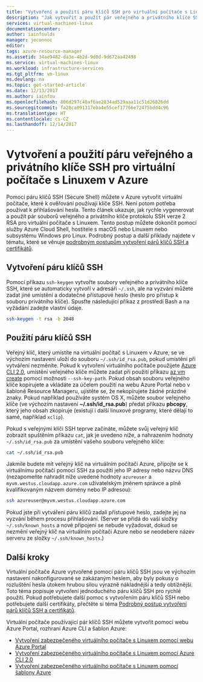```yaml
---
title: "Vytvoření a použití páru klíčů SSH pro virtuální počítače s Linuxem v Azure | Dokumentace Microsoftu"
description: "Jak vytvořit a použít pár veřejného a privátního klíče SSH pro virtuální počítače s Linuxem v Azure k vylepšení zabezpečení procesu ověřování."
services: virtual-machines-linux
documentationcenter: 
author: iainfoulds
manager: jeconnoc
editor: 
tags: azure-resource-manager
ms.assetid: 34ae9482-da3e-4b2d-9d0d-9d672aa42498
ms.service: virtual-machines-linux
ms.workload: infrastructure-services
ms.tgt_pltfrm: vm-linux
ms.devlang: na
ms.topic: get-started-article
ms.date: 12/13/2017
ms.author: iainfou
ms.openlocfilehash: 806d297c40af6ae2834ad529aaa11c51d26826dd
ms.sourcegitcommit: fa28ca091317eba4e55cef17766e72475bdd4c96
ms.translationtype: HT
ms.contentlocale: cs-CZ
ms.lasthandoff: 12/14/2017
---
```

# <a name="how-to-create-and-use-an-ssh-public-and-private-key-pair-for-linux-vms-in-azure"></a>Vytvoření a použití páru veřejného a privátního klíče SSH pro virtuální počítače s Linuxem v Azure
Pomocí páru klíčů SSH (Secure Shell) můžete v Azure vytvořit virtuální počítače, které k ověřování používají klíče SSH. Není potom potřeba používat k přihlašování hesla. Tento článek ukazuje, jak rychle vygenerovat a použít pár souborů veřejného a privátního klíče protokolu SSH verze 2 RSA pro virtuální počítače s Linuxem. Tento postup můžete dokončit pomocí služby Azure Cloud Shell, hostitele s macOS nebo Linuxem nebo subsystému Windows pro Linux. Podrobný postup a další příklady najdete v tématu, které se věnuje [podrobným postupům vytvoření párů klíčů SSH a certifikátů](create-ssh-keys-detailed.md).

## <a name="create-an-ssh-key-pair"></a>Vytvoření páru klíčů SSH
Pomocí příkazu `ssh-keygen` vytvořte soubory veřejného a privátního klíče SSH, které se automaticky vytvoří v adresáři `~/.ssh`, ale na vyzvání můžete zadat jiné umístění a dodatečné přístupové heslo (heslo pro přístup k souboru privátního klíče). Spusťte následující příkaz z prostředí Bash a na vyžádání zadejte vlastní údaje.

```bash
ssh-keygen -t rsa -b 2048
```

## <a name="use-the-ssh-key-pair"></a>Použití páru klíčů SSH
Veřejný klíč, který umístíte na virtuální počítač s Linuxem v Azure, se ve výchozím nastavení uloží do souboru `~/.ssh/id_rsa.pub`, pokud umístění při vytváření nezměníte. Pokud k vytvoření virtuálního počítače použijete [Azure CLI 2.0](/cli/azure), umístění veřejného klíče můžete zadat při použití příkazu [az vm create](/cli/azure/vm#create) pomocí možnosti `--ssh-key-path`. Pokud obsah souboru veřejného klíče kopírujete a vkládáte za účelem použití na webu Azure Portal nebo v šabloně Resource Manageru, ujistěte se, že nekopírujete žádné prázdné znaky. Pokud například používáte systém OS X, můžete soubor veřejného klíče (ve výchozím nastavení **~/.ssh/id_rsa.pub**) předat příkazu **pbcopy**, který jeho obsah zkopíruje (existují i další linuxové programy, které dělají to samé, například `xclip`).

Pokud s veřejnými klíči SSH teprve začínáte, můžete svůj veřejný klíč zobrazit spuštěním příkazu `cat`, jak je uvedeno níže, a nahrazením hodnoty `~/.ssh/id_rsa.pub` za umístění vašeho souboru veřejného klíče:

```bash
cat ~/.ssh/id_rsa.pub
```

Jakmile budete mít veřejný klíč na virtuálním počítači Azure, připojte se k virtuálnímu počítači pomocí SSH za použití jeho IP adresy nebo názvu DNS (nezapomeňte nahradit níže uvedené hodnoty `azureuser` a `myvm.westus.cloudapp.azure.com` uživatelským jménem správce a plně kvalifikovaným názvem domény nebo IP adresou):

```bash
ssh azureuser@myvm.westus.cloudapp.azure.com
```

Pokud jste při vytváření páru klíčů zadali přístupové heslo, zadejte jej na vyzvání během procesu přihlašování. (Server se přidá do vaší složky `~/.ssh/known_hosts` a nové připojení se nebude vyžadovat, dokud se nezmění veřejný klíč na virtuálním počítači Azure nebo se neodebere název serveru ze složky `~/.ssh/known_hosts`.)

## <a name="next-steps"></a>Další kroky

Virtuální počítače Azure vytvořené pomocí páru klíčů SSH jsou ve výchozím nastavení nakonfigurované se zakázaným heslem, aby byly pokusy o rozluštění hesla útokem hrubou silou výrazně nákladnější a tedy obtížnější. Toto téma popisuje vytvoření jednoduchého páru klíčů SSH pro rychlé použití. Pokud potřebujete další pomoc s vytvořením páru klíčů SSH nebo potřebujete další certifikáty, přečtěte si téma [Podrobný postup vytvoření párů klíčů SSH a certifikátů](create-ssh-keys-detailed.md).

Virtuální počítače používající pár klíčů SSH můžete vytvořit pomocí webu Azure Portal, rozhraní Azure CLI a šablon Azure:

* [Vytvoření zabezpečeného virtuálního počítače s Linuxem pomocí webu Azure Portal](quick-create-portal.md?toc=%2fazure%2fvirtual-machines%2flinux%2ftoc.json)
* [Vytvoření zabezpečeného virtuálního počítače s Linuxem pomocí Azure CLI 2.0](quick-create-cli.md?toc=%2fazure%2fvirtual-machines%2flinux%2ftoc.json)
* [Vytvoření zabezpečeného virtuálního počítače s Linuxem pomocí šablony Azure](create-ssh-secured-vm-from-template.md?toc=%2fazure%2fvirtual-machines%2flinux%2ftoc.json)
